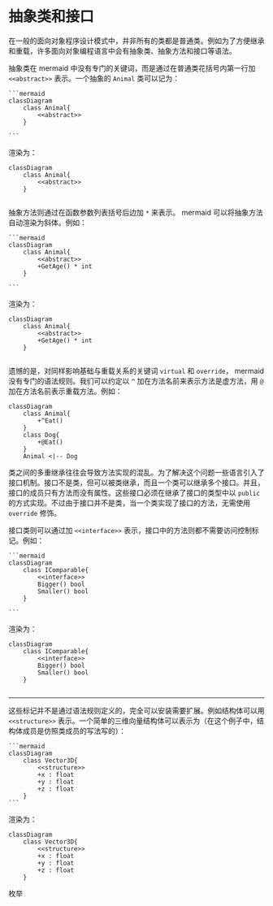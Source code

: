 # 抽象类和接口

在一般的面向对象程序设计模式中，并非所有的类都是普通类。例如为了方便继承和重载，许多面向对象编程语言中会有抽象类、抽象方法和接口等语法。

抽象类在 mermaid 中没有专门的关键词，而是通过在普通类花括号内第一行加 `<<abstract>>` 表示。一个抽象的 `Animal` 类可以记为：

````
```mermaid
classDiagram
    class Animal{
        <<abstract>>
    }
    
```
````

渲染为：

```mermaid
classDiagram
    class Animal{
        <<abstract>>
    }
    
```

抽象方法则通过在函数参数列表括号后边加 `*` 来表示。 mermaid 可以将抽象方法自动渲染为斜体。例如：

````
```mermaid
classDiagram
    class Animal{
        <<abstract>>
        +GetAge() * int
    }
    
```
````

渲染为：

```mermaid
classDiagram
    class Animal{
        <<abstract>>
        +GetAge() * int
    }
    
```

遗憾的是，对同样影响基础与重载关系的关键词 `virtual` 和 `override`， mermaid 没有专门的语法规则。我们可以约定以 `^` 加在方法名前来表示方法是虚方法，用 `@` 加在方法名前表示重载方法。例如：

```mermaid
classDiagram
    class Animal{
        +^Eat()
    }
    class Dog{
        +@Eat()
    }
    Animal <|-- Dog  
```

类之间的多重继承往往会导致方法实现的混乱。为了解决这个问题一些语言引入了接口机制。接口不是类，但可以被类继承，而且一个类可以继承多个接口。并且，接口的成员只有方法而没有属性。这些接口必须在继承了接口的类型中以 `public` 的方式实现。不过由于接口并不是类，当一个类实现了接口的方法，无需使用 `override` 修饰。

接口类则可以通过加 `<<interface>>` 表示，接口中的方法则都不需要访问控制标记。例如：

````
```mermaid
classDiagram
    class IComparable{
        <<interface>>
        Bigger() bool
        Smaller() bool
    }
    
```
````

渲染为：

```mermaid
classDiagram
    class IComparable{
        <<interface>>
        Bigger() bool
        Smaller() bool
    }
    
```




----------------

这些标记并不是通过语法规则定义的，完全可以安装需要扩展。例如结构体可以用 `<<structure>>` 表示。一个简单的三维向量结构体可以表示为（在这个例子中，结构体成员是仿照类成员的写法写的）：

````
```mermaid
classDiagram
    class Vector3D{
        <<structure>>
        +x : float
        +y : float
        +z : float
    }
```
````

渲染为：

```mermaid
classDiagram
    class Vector3D{
        <<structure>>
        +x : float
        +y : float
        +z : float
    }
```

枚举
